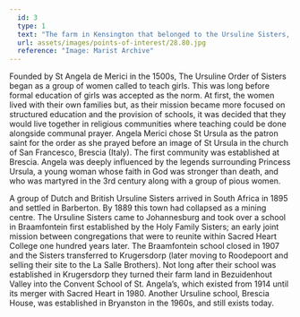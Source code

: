 ```yaml
---
  id: 3
  type: 1
  text: "The farm in Kensington that belonged to the Ursuline Sisters, and where St. Angela’s Convent was established in 1914. "
  url: assets/images/points-of-interest/28.80.jpg
  reference: "Image: Marist Archive"
---
```

Founded by St Angela de Merici in the 1500s, The Ursuline Order of Sisters began as a group of women called to teach girls. This was long before formal education of girls was accepted as the norm. At first, the women lived with their own families but, as their mission became more focused on structured education and the provision of schools, it was decided that they would live together in religious communities where teaching could be done alongside communal prayer. Angela Merici chose St Ursula as the patron saint for the order as she prayed before an image of St Ursula in the church of San Francesco, Brescia (Italy). The first community was established at Brescia. Angela was deeply influenced by the legends surrounding Princess Ursula, a young woman whose faith in God was stronger than death, and who was martyred in the 3rd century along with a group of pious women. 

A group of Dutch and British Ursuline Sisters arrived in South Africa in 1895 and settled in Barberton. By 1889 this town had collapsed as a mining centre. The Ursuline Sisters came to Johannesburg and took over a school in Braamfontein first established by the Holy Family Sisters; an early joint mission between congregations that were to reunite within Sacred Heart College one hundred years later. The Braamfontein school closed in 1907 and the Sisters transferred to Krugersdorp (later moving to Roodepoort and selling their site to the La Salle Brothers). Not long after their school was established in Krugersdorp they turned their farm land in Bezuidenhout Valley into the Convent School of St. Angela’s, which existed from 1914 until its merger with Sacred Heart in 1980. Another Ursuline school, Brescia House, was established in Bryanston in the 1960s, and still exists today. 

    